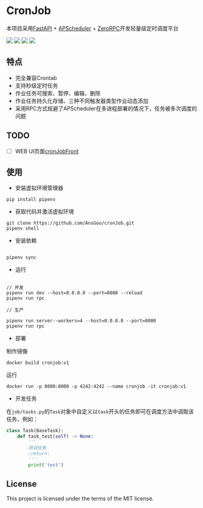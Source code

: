 # CronJob

本项目采用[FastAPI](https://github.com/tiangolo/fastapi) + [APScheduler](https://github.com/topics/apscheduler) + [ZeroRPC](https://github.com/0rpc/zerorpc-python)开发轻量级定时调度平台

![](https://img.shields.io/github/license/AnsGoo/cronJob?style=for-the-badge)
![](https://img.shields.io/github/stars/AnsGoo/cronJob?style=for-the-badge)
![](https://img.shields.io/github/issues/AnsGoo/cronJob?style=for-the-badge)
![](https://img.shields.io/github/forks/AnsGoo/cronJob?style=for-the-badge)

## 特点

- 完全兼容Crontab
- 支持秒级定时任务
- 作业任务可搜索、暂停、编辑、删除
- 作业任务持久化存储、三种不同触发器类型作业动态添加
- 采用RPC方式规避了APScheduler在多进程部署的情况下，任务被多次调度的问题

## TODO

- [ ] WEB UI页面[cronJobFront](https://github.com/AnsGoo/cronJobFront) 

## 使用

- 安装虚拟环境管理器

```shell
pip install pipenv
```

- 获取代码并激活虚拟环境

```shell
git clone https://github.com/AnsGoo/cronJob.git
pipenv shell

```

- 安装依赖

```shell

pipenv sync

```

- 运行

```shell

// 开发
pipenv run dev --host=0.0.0.0 --port=8000 --reload
pipenv run rpc

// 生产

pipenv run server--workers=4 --host=0.0.0.0 --port=8000
pipenv run rpc

```
- 部署

制作镜像

```shell
docker build cronjob:v1
```

运行

```shell
docker run -p 8000:8000 -p 4242:4242 --name cronjob -it cronjob:v1
```
- 开发任务

在`job/tasks.py`的`Task`对象中自定义以`task`开头的任务即可在调度方法中调取该任务，例如：

```python
class Task(BaseTask):
    def task_test(self) -> None:
        '''
        测试任务
        :return:
        '''
        print('test')

```


## License

This project is licensed under the terms of the MIT license.
